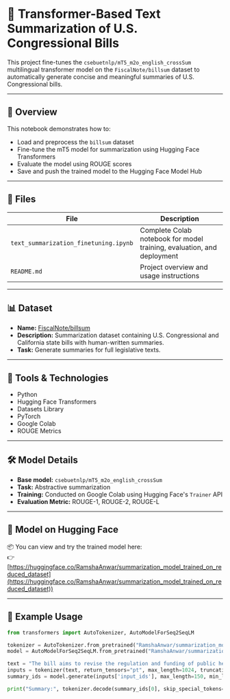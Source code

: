 # 📝 Transformer-Based Text Summarization of U.S. Congressional Bills

This project fine-tunes the `csebuetnlp/mT5_m2o_english_crossSum` multilingual transformer model on the `FiscalNote/billsum` dataset to automatically generate concise and meaningful summaries of U.S. Congressional bills.

---

## 🚀 Overview

This notebook demonstrates how to:
- Load and preprocess the `billsum` dataset
- Fine-tune the mT5 model for summarization using Hugging Face Transformers
- Evaluate the model using ROUGE scores
- Save and push the trained model to the Hugging Face Model Hub

---

## 📂 Files

| File                                  |            Description                                        |
|---------------------------------------|----------------------------------------------------------------|
| `text_summarization_finetuning.ipynb` | Complete Colab notebook for model training, evaluation, and deployment |
| `README.md`                           | Project overview and usage instructions |

---

## 📊 Dataset

- **Name:** [FiscalNote/billsum](https://huggingface.co/datasets/billsum)
- **Description:** Summarization dataset containing U.S. Congressional and California state bills with human-written summaries.
- **Task:** Generate summaries for full legislative texts.

---

## 🔧 Tools & Technologies

- Python
- Hugging Face Transformers
- Datasets Library
- PyTorch
- Google Colab
- ROUGE Metrics

---

## 🛠️ Model Details

- **Base model:** `csebuetnlp/mT5_m2o_english_crossSum`
- **Task:** Abstractive summarization
- **Training:** Conducted on Google Colab using Hugging Face's `Trainer` API
- **Evaluation Metric:** ROUGE-1, ROUGE-2, ROUGE-L

---

## 🔗 Model on Hugging Face

📦 You can view and try the trained model here:  
👉 [https://huggingface.co/RamshaAnwar/summarization_model_trained_on_reduced_dataset](https://huggingface.co/RamshaAnwar/summarization_model_trained_on_reduced_dataset))

---

## 🧠 Example Usage

```python
from transformers import AutoTokenizer, AutoModelForSeq2SeqLM

tokenizer = AutoTokenizer.from_pretrained("RamshaAnwar/summarization_model_trained_on_reduced_dataset")
model = AutoModelForSeq2SeqLM.from_pretrained("RamshaAnwar/summarization_model_trained_on_reduced_dataset")

text = "The bill aims to revise the regulation and funding of public health programs..."
inputs = tokenizer(text, return_tensors="pt", max_length=1024, truncation=True)
summary_ids = model.generate(inputs['input_ids'], max_length=150, min_length=40, length_penalty=2.0, num_beams=4)

print("Summary:", tokenizer.decode(summary_ids[0], skip_special_tokens=True))

